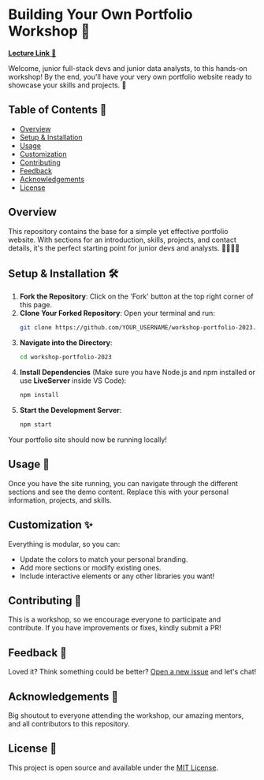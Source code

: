 # Building Your Own Portfolio Workshop 🚀

 [**Lecture Link** 🔗](https://run.wunderpresentation.com/64170cd762008ff1ea0f1606#0,0)

Welcome, junior full-stack devs and junior data analysts, to this hands-on workshop! By the end, you'll have your very own portfolio website ready to showcase your skills and projects. 🌟

## Table of Contents 📖

- [Overview](#overview)
- [Setup & Installation](#setup--installation-🛠)
- [Usage](#usage-🔧)
- [Customization](#customization-✨)
- [Contributing](#contributing-💬)
- [Feedback](#feedback-💌)
- [Acknowledgements](#acknowledgements-🙏)
- [License](#license-📄)

## Overview

This repository contains the base for a simple yet effective portfolio website. With sections for an introduction, skills, projects, and contact details, it's the perfect starting point for junior devs and analysts. 👩‍💻👨‍💻

## Setup & Installation 🛠

1. **Fork the Repository**: Click on the 'Fork' button at the top right corner of this page.
2. **Clone Your Forked Repository**: Open your terminal and run:
    ```bash
    git clone https://github.com/YOUR_USERNAME/workshop-portfolio-2023.git
    ```
3. **Navigate into the Directory**: 
    ```bash
    cd workshop-portfolio-2023
    ```
4. **Install Dependencies** (Make sure you have Node.js and npm installed or use **LiveServer** inside VS Code):
    ```bash
    npm install
    ```
5. **Start the Development Server**:
    ```bash
    npm start
    ```
Your portfolio site should now be running locally!

## Usage 🔧

Once you have the site running, you can navigate through the different sections and see the demo content. Replace this with your personal information, projects, and skills. 

## Customization ✨

Everything is modular, so you can:
- Update the colors to match your personal branding.
- Add more sections or modify existing ones.
- Include interactive elements or any other libraries you want!

## Contributing 💬

This is a workshop, so we encourage everyone to participate and contribute. If you have improvements or fixes, kindly submit a PR!

## Feedback 💌

Loved it? Think something could be better? [Open a new issue](https://github.com/morganfula/workshop-portfolio-2023/issues/new) and let's chat! 

## Acknowledgements 🙏

Big shoutout to everyone attending the workshop, our amazing mentors, and all contributors to this repository.

## License 📄

This project is open source and available under the [MIT License](LICENSE).
